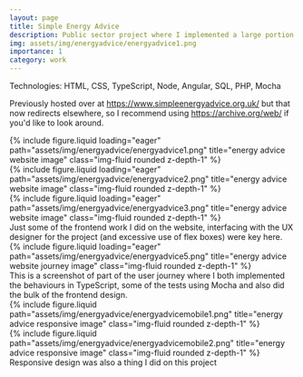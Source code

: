 ```yaml
---
layout: page
title: Simple Energy Advice
description: Public sector project where I implemented a large portion of the frontend and also implemented the functionality for the user journey.
img: assets/img/energyadvice/energyadvice1.png
importance: 1
category: work
---
```


Technologies: HTML, CSS, TypeScript, Node, Angular, SQL, PHP, Mocha

Previously hosted over at <a href="https://www.simpleenergyadvice.org.uk/">https://www.simpleenergyadvice.org.uk/</a> but that now redirects elsewhere, so I recommend using <a href="https://archive.org/web/">https://archive.org/web/</a> if you'd like to look around.


<div class="row">
    <div class="col-sm mt-3 mt-md-0">
        {% include figure.liquid loading="eager" path="assets/img/energyadvice/energyadvice1.png" title="energy advice website image" class="img-fluid rounded z-depth-1" %}
    </div>
    <div class="col-sm mt-3 mt-md-0">
        {% include figure.liquid loading="eager" path="assets/img/energyadvice/energyadvice2.png" title="energy advice website image" class="img-fluid rounded z-depth-1" %}
    </div>
</div>
<div class="row">
    <div class="col-sm mt-3 mt-md-0">
        {% include figure.liquid loading="eager" path="assets/img/energyadvice/energyadvice3.png" title="energy advice website image" class="img-fluid rounded z-depth-1" %}
    </div>
</div>
<div class="caption">
    Just some of the frontend work I did on the website, interfacing with the UX designer for the project (and excessive use of flex boxes) were key here.
</div>

<div class="row">
    <div class="col-sm mt-3 mt-md-0">
        {% include figure.liquid loading="eager" path="assets/img/energyadvice/energyadvice5.png" title="energy advice website journey image" class="img-fluid rounded z-depth-1" %}
    </div>
</div>
<div class="caption">
    This is a screenshot of part of the user journey where I both implemented the behaviours in TypeScript, some of the tests using Mocha and also did the bulk of the frontend design.
</div>

<div class="row justify-content-sm-center">
    <div class="col-sm mt-3 mt-md-0">
        {% include figure.liquid path="assets/img/energyadvice/energyadvicemobile1.png" title="energy advice responsive image" class="img-fluid rounded z-depth-1" %}
    </div>
    <div class="col-sm mt-3 mt-md-0">
        {% include figure.liquid path="assets/img/energyadvice/energyadvicemobile2.png" title="energy advice responsive image" class="img-fluid rounded z-depth-1" %}
    </div>
</div>
<div class="caption">
    Responsive design was also a thing I did on this project
</div>
